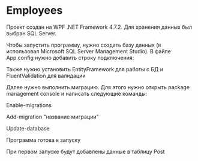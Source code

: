# Employees

Проект создан на WPF .NET Framework 4.7.2. Для хранения данных был выбран SQL Server.

Чтобы запустить программу, нужно создать базу данных (я использовал Microsoft SQL Server Management Studio). 
В файле App.config нужно добавить строку подключения:

<connectionStrings>
		<add name="EmployeesConnection" connectionString="Data Source="здесь название базы данных, которую вы создали";Initial Catalog=gr691_mnm;Integrated Security=True;" providerName="System.Data.SqlClient" />
</connectionStrings>

Также нужно установить EntityFramework для работы с БД и FluentValidation для валидации

Далее нужно выполнить миграцию. Для этого нужно открыть package management console и написать следующие команды:

Enable-migrations

Add-migration "название миграции"

Update-database

Программа готова к запуску

При первом запуске будут добавлены данные в таблицу Post
